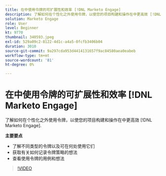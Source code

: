 ```yaml
---
title: 在中使用令牌的可扩展性和效率 [!DNL Marketo Engage]
description: 了解如何在个性化之外使用令牌，以使您的项目构建和操作在中更高效 [!DNL Marketo Engage].
solution: Marketo Engage
role: User
level: Beginner
kt: 9770
thumbnail: 340593.jpeg
exl-id: 529a09c2-8122-4d1c-a4a5-0fcfb3406b04
duration: 3010
source-git-commit: 9a297cda953d4414131657f9ac84580aea0eabeb
workflow-type: tm+mt
source-wordcount: '81'
ht-degree: 0%

---
```


# 在中使用令牌的可扩展性和效率 [!DNL Marketo Engage]

了解如何在个性化之外使用令牌，以使您的项目构建和操作在中更高效 [!DNL Marketo Engage].

**主要要点**

* 了解不同类型的令牌以及可在何处使用它们
* 获取有关如何记录令牌策略的想法
* 查看使用令牌的用例和想法

>[!VIDEO](https://video.tv.adobe.com/v/340593/?quality=12&learn=on)
